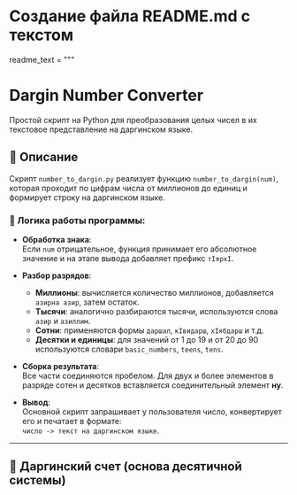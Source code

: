 # Создание файла README.md с текстом
readme_text = """
# Dargin Number Converter

Простой скрипт на Python для преобразования целых чисел в их текстовое представление на даргинском языке.

## 📄 Описание

Скрипт `number_to_dargin.py` реализует функцию `number_to_dargin(num)`, которая проходит по цифрам числа от миллионов до единиц и формирует строку на даргинском языке.

### 🔧 Логика работы программы:

- **Обработка знака**:  
  Если `num` отрицательное, функция принимает его абсолютное значение и на этапе вывода добавляет префикс `тIярхI`.

- **Разбор разрядов**:
  - **Миллионы**: вычисляется количество миллионов, добавляется `азирна азир`, затем остаток.
  - **Тысячи**: аналогично разбираются тысячи, используются слова `азир` и `азиллим`.
  - **Сотни**: применяются формы `даршал`, `кIвидарш`, `хIябдарш` и т.д.
  - **Десятки и единицы**: для значений от 1 до 19 и от 20 до 90 используются словари `basic_numbers`, `teens`, `tens`.

- **Сборка результата**:  
  Все части соединяются пробелом. Для двух и более элементов в разряде сотен и десятков вставляется соединительный элемент **ну**.

- **Вывод**:  
  Основной скрипт запрашивает у пользователя число, конвертирует его и печатает в формате:  
  `число -> текст на даргинском языке`.

---

## 🔢 Даргинский счет (основа десятичной системы)

